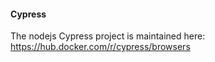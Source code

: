 #### Cypress

The nodejs Cypress project is maintained here:
https://hub.docker.com/r/cypress/browsers
